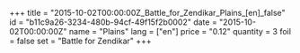 +++
title = "2015-10-02T00:00:00Z_Battle_for_Zendikar_Plains_[en]_false"
id = "b11c9a26-3234-480b-94cf-49f15f2b0002"
date = "2015-10-02T00:00:00Z"
name = "Plains"
lang = ["en"]
price = "0.12"
quantity = 3
foil = false
set = "Battle for Zendikar"
+++
